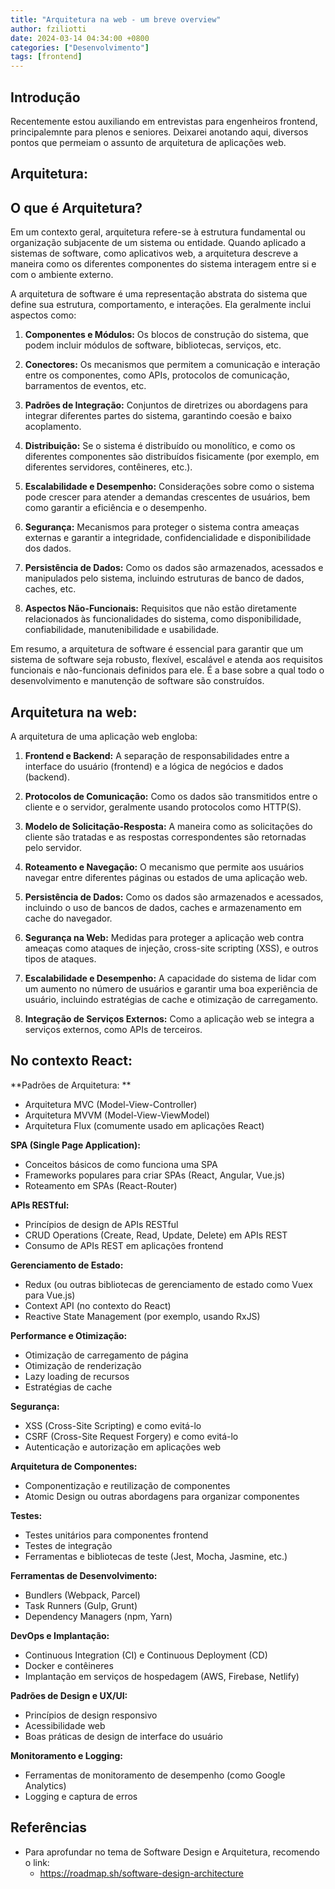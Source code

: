 ```yaml
---
title: "Arquitetura na web - um breve overview"
author: fziliotti
date: 2024-03-14 04:34:00 +0800
categories: ["Desenvolvimento"]
tags: [frontend]
---
```


## Introdução

Recentemente estou auxiliando em entrevistas para engenheiros frontend, principalemnte para plenos e seniores. Deixarei anotando aqui, diversos pontos que permeiam o assunto de arquitetura de aplicações web.


## Arquitetura:

## O que é Arquitetura?

Em um contexto geral, arquitetura refere-se à estrutura fundamental ou organização subjacente de um sistema ou entidade. Quando aplicado a sistemas de software, como aplicativos web, a arquitetura descreve a maneira como os diferentes componentes do sistema interagem entre si e com o ambiente externo.

A arquitetura de software é uma representação abstrata do sistema que define sua estrutura, comportamento, e interações. Ela geralmente inclui aspectos como:

1. **Componentes e Módulos:** Os blocos de construção do sistema, que podem incluir módulos de software, bibliotecas, serviços, etc.

2. **Conectores:** Os mecanismos que permitem a comunicação e interação entre os componentes, como APIs, protocolos de comunicação, barramentos de eventos, etc.

3. **Padrões de Integração:** Conjuntos de diretrizes ou abordagens para integrar diferentes partes do sistema, garantindo coesão e baixo acoplamento.

4. **Distribuição:** Se o sistema é distribuído ou monolítico, e como os diferentes componentes são distribuídos fisicamente (por exemplo, em diferentes servidores, contêineres, etc.).

5. **Escalabilidade e Desempenho:** Considerações sobre como o sistema pode crescer para atender a demandas crescentes de usuários, bem como garantir a eficiência e o desempenho.

6. **Segurança:** Mecanismos para proteger o sistema contra ameaças externas e garantir a integridade, confidencialidade e disponibilidade dos dados.

7. **Persistência de Dados:** Como os dados são armazenados, acessados e manipulados pelo sistema, incluindo estruturas de banco de dados, caches, etc.

8. **Aspectos Não-Funcionais:** Requisitos que não estão diretamente relacionados às funcionalidades do sistema, como disponibilidade, confiabilidade, manutenibilidade e usabilidade.

Em resumo, a arquitetura de software é essencial para garantir que um sistema de software seja robusto, flexível, escalável e atenda aos requisitos funcionais e não-funcionais definidos para ele. É a base sobre a qual todo o desenvolvimento e manutenção de software são construídos.


## Arquitetura na web:

A arquitetura de uma aplicação web engloba:

1. **Frontend e Backend:** A separação de responsabilidades entre a interface do usuário (frontend) e a lógica de negócios e dados (backend).

2. **Protocolos de Comunicação:** Como os dados são transmitidos entre o cliente e o servidor, geralmente usando protocolos como HTTP(S).

3. **Modelo de Solicitação-Resposta:** A maneira como as solicitações do cliente são tratadas e as respostas correspondentes são retornadas pelo servidor.

4. **Roteamento e Navegação:** O mecanismo que permite aos usuários navegar entre diferentes páginas ou estados de uma aplicação web.

5. **Persistência de Dados:** Como os dados são armazenados e acessados, incluindo o uso de bancos de dados, caches e armazenamento em cache do navegador.

6. **Segurança na Web:** Medidas para proteger a aplicação web contra ameaças como ataques de injeção, cross-site scripting (XSS), e outros tipos de ataques.

7. **Escalabilidade e Desempenho:** A capacidade do sistema de lidar com um aumento no número de usuários e garantir uma boa experiência de usuário, incluindo estratégias de cache e otimização de carregamento.

8. **Integração de Serviços Externos:** Como a aplicação web se integra a serviços externos, como APIs de terceiros.

## No contexto React:

**Padrões de Arquitetura: **
- Arquitetura MVC (Model-View-Controller)
- Arquitetura MVVM (Model-View-ViewModel)
- Arquitetura Flux (comumente usado em aplicações React)

**SPA (Single Page Application):**
- Conceitos básicos de como funciona uma SPA
- Frameworks populares para criar SPAs (React, Angular, Vue.js)
- Roteamento em SPAs (React-Router)

**APIs RESTful:**
- Princípios de design de APIs RESTful
- CRUD Operations (Create, Read, Update, Delete) em APIs REST
- Consumo de APIs REST em aplicações frontend

**Gerenciamento de Estado:**
- Redux (ou outras bibliotecas de gerenciamento de estado como Vuex para Vue.js)
- Context API (no contexto do React)
- Reactive State Management (por exemplo, usando RxJS)

**Performance e Otimização:**
- Otimização de carregamento de página
- Otimização de renderização
- Lazy loading de recursos
- Estratégias de cache

**Segurança:**
- XSS (Cross-Site Scripting) e como evitá-lo
- CSRF (Cross-Site Request Forgery) e como evitá-lo
- Autenticação e autorização em aplicações web

**Arquitetura de Componentes:**
- Componentização e reutilização de componentes
- Atomic Design ou outras abordagens para organizar componentes

**Testes:**
- Testes unitários para componentes frontend
- Testes de integração
- Ferramentas e bibliotecas de teste (Jest, Mocha, Jasmine, etc.)
  
**Ferramentas de Desenvolvimento:**
- Bundlers (Webpack, Parcel)
- Task Runners (Gulp, Grunt)
- Dependency Managers (npm, Yarn)
  
**DevOps e Implantação:**
- Continuous Integration (CI) e Continuous Deployment (CD)
- Docker e contêineres
- Implantação em serviços de hospedagem (AWS, Firebase, Netlify)
  
**Padrões de Design e UX/UI:**
- Princípios de design responsivo
- Acessibilidade web
- Boas práticas de design de interface do usuário

**Monitoramento e Logging:**
- Ferramentas de monitoramento de desempenho (como Google Analytics)
- Logging e captura de erros

## Referências

- Para aprofundar no tema de Software Design e Arquitetura, recomendo o link:
  - https://roadmap.sh/software-design-architecture